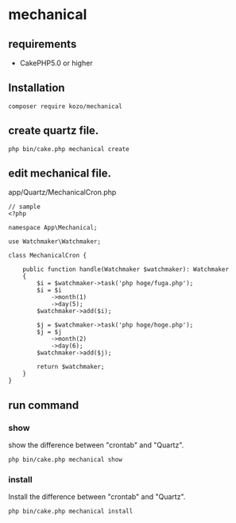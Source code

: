 # mechanical

## requirements

- CakePHP5.0 or higher

## Installation

```
composer require kozo/mechanical
```

## create quartz file.

```
php bin/cake.php mechanical create
```

## edit mechanical file.

app/Quartz/MechanicalCron.php

```
// sample
<?php

namespace App\Mechanical;

use Watchmaker\Watchmaker;

class MechanicalCron {

    public function handle(Watchmaker $watchmaker): Watchmaker
    {
        $i = $watchmaker->task('php hoge/fuga.php');
        $i = $i
            ->month(1)
            ->day(5);
        $watchmaker->add($i);

        $j = $watchmaker->task('php hoge/hoge.php');
        $j = $j
            ->month(2)
            ->day(6);
        $watchmaker->add($j);

        return $watchmaker;
    }
}
```

## run command

### show
show the difference between "crontab" and "Quartz".

```
php bin/cake.php mechanical show
```

### install
Install the difference between "crontab" and "Quartz".

```
php bin/cake.php mechanical install
```
